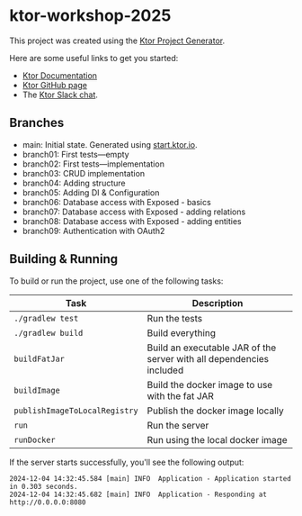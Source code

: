 # ktor-workshop-2025

This project was created using the [Ktor Project Generator](https://start.ktor.io).

Here are some useful links to get you started:

- [Ktor Documentation](https://ktor.io/docs/home.html)
- [Ktor GitHub page](https://github.com/ktorio/ktor)
- The [Ktor Slack chat](https://slack-chats.kotlinlang.org/c/ktor).

## Branches

- main: Initial state. Generated using [start.ktor.io](https://start.ktor.io/settings?name=kotlinconf&website=jetbrains.org&artifact=org.jetbrains.kotlinconf&kotlinVersion=2.1.10&ktorVersion=3.1.2&buildSystem=GRADLE_KTS&buildSystemArgs.version_catalog=true&engine=NETTY&configurationIn=YAML&addSampleCode=true&plugins=routing).
- branch01: First tests—empty
- branch02: First tests—implementation
- branch03: CRUD implementation
- branch04: Adding structure
- branch05: Adding DI & Configuration
- branch06: Database access with Exposed - basics
- branch07: Database access with Exposed - adding relations
- branch08: Database access with Exposed - adding entities
- branch09: Authentication with OAuth2

## Building & Running

To build or run the project, use one of the following tasks:

| Task                          | Description                                                          |
| -------------------------------|---------------------------------------------------------------------- |
| `./gradlew test`              | Run the tests                                                        |
| `./gradlew build`             | Build everything                                                     |
| `buildFatJar`                 | Build an executable JAR of the server with all dependencies included |
| `buildImage`                  | Build the docker image to use with the fat JAR                       |
| `publishImageToLocalRegistry` | Publish the docker image locally                                     |
| `run`                         | Run the server                                                       |
| `runDocker`                   | Run using the local docker image                                     |

If the server starts successfully, you'll see the following output:

```
2024-12-04 14:32:45.584 [main] INFO  Application - Application started in 0.303 seconds.
2024-12-04 14:32:45.682 [main] INFO  Application - Responding at http://0.0.0.0:8080
```
